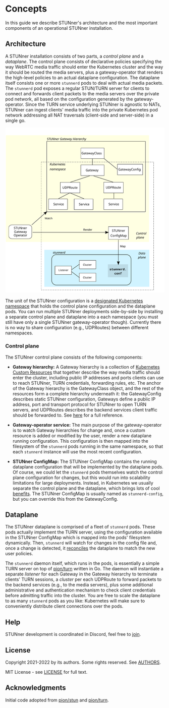 # Concepts

In this guide we describe STUNner's architecture and the most important components of an
operational STUNner installation.

## Architecture

A STUNner installation consists of two parts, a *control plane* and a *dataplane*. The control
plane consists of declarative policies specifying the way WebRTC media traffic should enter the
Kubernetes cluster and the way it should be routed the media servers, plus a gateway-operator that
renders the high-level policies to an actual dataplane configuration. The dataplane itself consists
one or more `stunnerd` pods to deal with actual media packets. The `stunnerd` pod exposes a regular
STUN/TURN server for clients to connect and forwards client packets to the media servers over the
private pod network, all based on the configuration generated by the gateway-operator. Since the
TURN service underlying STUNner is agnostic to NATs, STUNner can ingest clients' media traffic into
the private Kubernetes pod network addressing all NAT traversals (client-side and server-side) in a
single go.

![STUNner architecture](/doc/stunner_arch_big.svg)

The unit of the STUNner configuration is a [designated Kubernetes
namespace](https://kubernetes.io/docs/concepts/overview/working-with-objects/namespaces) that holds
the control plane configuration and the dataplane pods. You can run multiple STUNner deployments
side-by-side by installing a separate control plane and dataplane into a each namespace (you must
still have only a single STUNner gateway-operator though). Currently there is no way to share
configuration (e.g., UDPRoutes) between different namespaces.

### Control plane

The STUNner control plane consists of the following components:

* **Gateway hierarchy:** A Gateway hierarchy is a collection of [Kubernetes Custom
Resources](https://kubernetes.io/docs/concepts/extend-kubernetes/api-extension/custom-resources)
that together describe the way media traffic should enter the cluster, including public IP
addresses and ports clients can use to reach STUNner, TURN credentials, forwarding rules, etc. The
anchor of the Gateway hierarchy is the GatewayClass object, and the rest of the resources form a
complete hierarchy underneath it: the GatewayConfig describes static STUNner configuration,
Gateways define a public IP address, port and transport protocol for STUNner to open TURN servers,
and UDPRoutes describes the backend services client traffic should be forwarded to. See
[here](/doc/REFERENCE.md) for a full reference.

* **Gateway-operator service:** The main purpose of the gateway-operator is to watch Gateway
hierarchies for change and, once a custom resource is added or modified by the user, render a new
dataplane running configuration. This configuration is then mapped into the filesystem of the
`stunnerd` pods running in the same namespace, so that each `stunnerd` instance will use the most
recent configuration.

* **STUNner ConfigMap:** The STUNner ConfigMap contains the running dataplane configuration that
will be implemented by the dataplane pods. Of course, we could let the `stunnerd` pods themselves
watch the control plane configuration for changes, but this would run into scalability limitations
for large deployments. Instead, in Kubernetes we usually separate the control plane and the
dataplane, which brings lots of cool
[benefits](https://en.wikipedia.org/wiki/Software-defined_networking). The STUNner ConfigMap is
usually named as `stunnerd-config`, but you can override this from the GatewayConfig.

## Dataplane

The STUNner dataplane is comprised of a fleet of `stunnerd` pods. These pods actually implement the
TURN server, using the configuration available in the STUNner ConfigMap which is mapped into the
pods' filesystem dynamically. Then, `stunnerd` will watch for changes in the config file and, once
a change is detected, it [reconciles](https://kubernetes.io/docs/concepts/architecture/controller)
the dataplane to match the new user policies.

The `stunnerd` daemon itself, which runs in the pods, is essentially a simple TURN server on top of
[pion/turn](https://github.com/pion/turn) written in Go. The daemon will instantiate a separate
*listener* for each Gateway in the Gateway hierarchy to terminate clients' TURN sessions, a
*cluster* per each UDPRoute to forward packets to the backend services (e.g., to the media
servers), plus some additional administrative and authentication mechanism to check client
credentials before admitting traffic into the cluster. You are free to scale the dataplane to as
many `stunnerd` pods as you like: Kubernetes will make sure to conveniently distribute client
connections over the pods.

## Help

STUNner development is coordinated in Discord, feel free to [join](https://discord.gg/DyPgEsbwzc).

## License

Copyright 2021-2022 by its authors. Some rights reserved. See [AUTHORS](../AUTHORS).

MIT License - see [LICENSE](../LICENSE) for full text.

## Acknowledgments

Initial code adopted from [pion/stun](https://github.com/pion/stun) and
[pion/turn](https://github.com/pion/turn).
